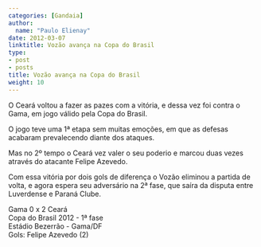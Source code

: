```yaml
---
categories: [Gandaia]
author:
  name: "Paulo Elienay"
date: 2012-03-07
linktitle: Vozão avança na Copa do Brasil
type:
- post
- posts
title: Vozão avança na Copa do Brasil
weight: 10
---
```

O Ceará voltou a fazer as pazes com a vitória, e dessa vez foi contra o Gama, em jogo válido pela Copa do Brasil.

O jogo teve uma 1ª etapa sem muitas emoções, em que as defesas acabaram prevalecendo diante dos ataques.

Mas no 2º tempo o Ceará vez valer o seu poderio e marcou duas vezes através do atacante Felipe Azevedo.

Com essa vitória por dois gols de diferença o Vozão eliminou a partida de volta, e agora espera seu adversário na 2ª fase, que saíra da disputa entre Luverdense e Paraná Clube.

Gama 0 x 2 Ceará  
Copa do Brasil 2012 - 1ª fase  
Estádio Bezerrão - Gama/DF  
Gols: Felipe Azevedo (2)
